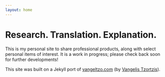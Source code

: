 ```yaml
---
layout: home
---
```

# Research. Translation. Explanation.

This is my personal site to share professional products, along with select personal items of interest. It is a work in progress; please check back soon for further developments!

This site was built on a Jekyll port of [vangeltzo.com](http://vangeltzo.com/) (by [Vangelis Tzortzis](https://github.com/srekoble)).
